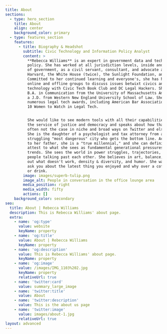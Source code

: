```yaml
---
title: About
sections:
  - type: hero_section
    title: About
    align: center
    background_color: primary
  - type: features_section
    features:
      - title: Biography & Headshot
        subtitle: Civic Technology and Information Policy Analyst
        content: >
          **Rebecca Williams** is an expert in government data and technology
          policy. She has worked at all jurisdiction levels, inside and outside
          of government, as a civil servant, consultant, and advocate at
          Harvard, the White House (twice), the Sunlight Foundation, and more.
          Committed to her continued learning and everyone's, she has hosted
          online and offline groups to discuss issues betwixt civics and
          technology with Civic Tech Book Club and DC Legal Hackers. She holds a
          B.A. in Communication from the University of Massachusetts Amherst and
          a J.D. from Western New England University School of Law. She has won
          numerous legal tech awards, including American Bar Association's first
          10 Women to Watch in Legal Tech.


          She would like to see modern tools with all their capabilities used in
          the service of justice and democracy and speaks about how that is too
          often not the case in niche and broad ways on Twitter and elsewhere.
          She is the daughter of a psychologist and tax attorney from a
          struggling "most dangerous" city who gets the bottom line. According
          to her father, she is a "true millennial," and she can definitely
          attest to what she sees as fundamental generational pressures and
          trends. She sees the world in power struggles, trajectories, and
          people talking past each other. She believes in art, balance, cutting
          out what doesn't work, density & diversity, and humor. She wants to
          ask you about the latest thing you enjoyed and why over a coffee, tea,
          or drink.
        image: images/superb-tulip.png
        image_alt: People in conversation in the office lounge area
        media_position: right
        media_width: fifty
        actions: []
    background_color: secondary
seo:
  title: About | Rebecca Williams
  description: This is Rebecca Williams' about page.
  extra:
    - name: 'og:type'
      value: website
      keyName: property
    - name: 'og:title'
      value: About | Rebecca Williams
      keyName: property
    - name: 'og:description'
      value: This is Rebecca Williams' about page.
      keyName: property
    - name: 'og:image'
      value: /images/IMG_1103%202.jpg
      keyName: property
      relativeUrl: true
    - name: 'twitter:card'
      value: summary_large_image
    - name: 'twitter:title'
      value: About
    - name: 'twitter:description'
      value: This is the about us page
    - name: 'twitter:image'
      value: images/about-1.jpg
      relativeUrl: true
layout: advanced
---
```

